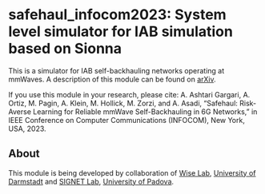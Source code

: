 
# safehaul_infocom2023: System level simulator for IAB simulation based on Sionna #

This is a simulator for IAB self-backhauling networks operating at mmWaves. A description of this module can be found on [arXiv](https://arxiv.org/abs/2301.03201 "arXiv link").

If you use this module in your research, please cite:
A. Ashtari Gargari, A. Ortiz, M. Pagin, A. Klein, M. Hollick, M. Zorzi, and A. Asadi, “Safehaul: Risk-Averse Learning for Reliable mmWave Self-Backhauling in 6G Networks,” in IEEE Conference on Computer Communications (INFOCOM), New York, USA, 2023.

## About ##

This module is being developed by collaboration of [Wise Lab](https://www.wise.tu-darmstadt.de/), [University of Darmstadt](https://www.tu-darmstadt.de/) and [SIGNET Lab](http://mmwave.dei.unipd.it/), [University of Padova](https://www.unipd.it).
